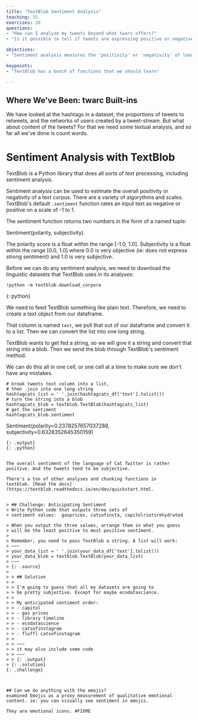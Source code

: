 ```yaml
---
title: "TextBlob Sentiment Analysis"
teaching: 15
exercises: 20
questions:
- "How can I analyze my tweets beyond what twarc offers?"
- "Is it possible to tell if tweets are expressing positive or negative feelings?"

objectives:
- "Sentiment analysis measures the 'positivity' or 'negativity' of language"

keypoints:
- "TextBlob has a bunch of functions that we should learn"

---
```


## Where We've Been: twarc Built-ins
We have looked at the hashtags in a dataset, the
proportions of tweets to retweets, and the networks of users created
by a tweet-stream. But what about content
of the tweets? For that we need some textual analysis, and so far all
we've done is count words.

# Sentiment Analysis with TextBlob
TextBlob is a Python library that does all sorts of text processing, 
including sentiment analysis. 

Sentiment analysis can be used to estimate the overall 
positivity or negativity of a text corpus. There are a variety 
of algorythms and scales. TextBlob's default `.sentiment` 
function rates an input text as negative or positive on a 
scale of -1 to 1.

The sentiment function returns two numbers in the form of a named tuple: 

Sentiment(polarity, subjectivity). 

The polarity score is a float 
within the range [-1.0, 1.0]. Subjectivity is a float within the 
range [0.0, 1.0] where 0.0 is very objective (ie: does not express
strong sentiment) and 1.0 is very 
subjective.

Before we can do any sentiment analysis, we need to download
the linguistic datasets that TextBlob uses in its analyses:

~~~
!python -m textblob.download_corpora
~~~
{: python}

We need to feed TextBlob something like plain text. Therefore, 
we need to create a text object from our dataframe.
 
That column is named `text`, we pull that 
out of our dataframe and convert it to a list. Then we can 
convert the list into one long string. 

TextBlob wants to get fed a string, so we will give it a string and convert that 
string into a blob. Then we send the blob through TextBlob's sentiment method.


We can do this all in one cell, or one cell at a time to make
sure we don't have any mistakes.


~~~
# break tweets text column into a list, 
# then .join into one long string 
hashtagcats_list = ' '.join(hashtagcats_df['text'].tolist())
# turn the string into a blob
hashtagcats_blob = textblob.TextBlob(hashtagcats_list)
# get the sentiment
hashtagcats_blob.sentiment
~~~ 
Sentiment(polarity=0.2378257657037288, 
          subjectivity=0.6328352645350159)
~~~ 
{: .output}
{: .python}


The overall sentiment of the language of Cat Twitter is rather 
positive. And the tweets tend to be subjective.

There's a ton of other analyses and chunking functions in 
textblob. [Read the docs](https://textblob.readthedocs.io/en/dev/quickstart.html.


> ## Challenge: Anticipating Sentiment
> Write Python code that outputs three sets of 
> sentiment values:  gasprices, catsofinsta, capitolriotsrehydrated

> When you output the three values, arrange them in what you guess
> will be the least positive to most positive sentiment.
>
> Remember, you need to pass TextBlob a string. A list will work:
> ~~~
> your_data_list = ' '.join(your_data_df['text'].tolist())
> your_data_blob = textblob.TextBlob(your_data_list)
> ~~~
> {: .source}
>
> > ## Solution
> >
> > I'm going to guess that all my datasets are going to 
> > be pretty subjective. Except for maybe ecodatascience.
> > 
> > My anticipated sentiment order:
> > - capitol
> > - gas prices
> > - library timeline
> > - ecodatascience
> > - catsofinstagram
> > - fluffl catsofinstagram
> > 
> > ~~~
> > it may also include some code
> > ~~~
> > {: .output}
> {: .solution}
{: .challenge}



## Can we do anything with the emojis?
examined Emojis as a proxy measurement of qualitative emotional 
content. ie: you can visually see sentiment in emojis.

They are emotional icons. #FIXME


